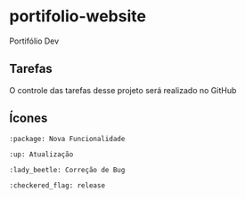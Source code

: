 # portifolio-website
Portifólio Dev

## Tarefas

O controle das tarefas desse projeto será realizado no GitHub

## Ícones

```
:package: Nova Funcionalidade

:up: Atualização

:lady_beetle: Correção de Bug

:checkered_flag: release

```